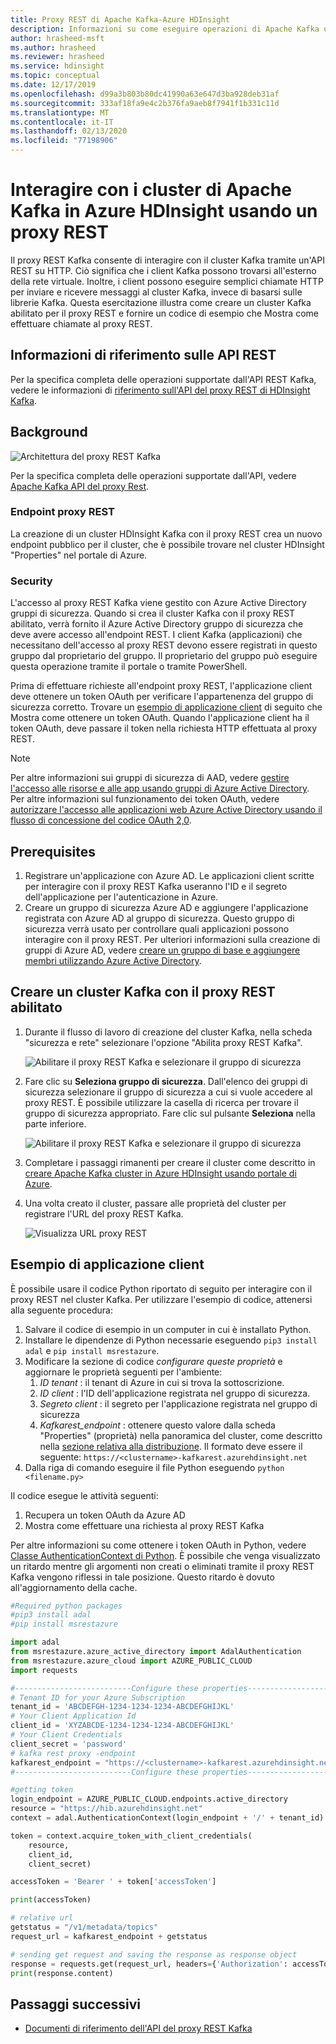 ```yaml
---
title: Proxy REST di Apache Kafka-Azure HDInsight
description: Informazioni su come eseguire operazioni di Apache Kafka usando un proxy REST Kafka in Azure HDInsight.
author: hrasheed-msft
ms.author: hrasheed
ms.reviewer: hrasheed
ms.service: hdinsight
ms.topic: conceptual
ms.date: 12/17/2019
ms.openlocfilehash: d99a3b803b80dc41990a63e647d3ba928deb31af
ms.sourcegitcommit: 333af18fa9e4c2b376fa9aeb8f7941f1b331c11d
ms.translationtype: MT
ms.contentlocale: it-IT
ms.lasthandoff: 02/13/2020
ms.locfileid: "77198906"
---
```

# <a name="interact-with-apache-kafka-clusters-in-azure-hdinsight-using-a-rest-proxy"></a>Interagire con i cluster di Apache Kafka in Azure HDInsight usando un proxy REST

Il proxy REST Kafka consente di interagire con il cluster Kafka tramite un'API REST su HTTP. Ciò significa che i client Kafka possono trovarsi all'esterno della rete virtuale. Inoltre, i client possono eseguire semplici chiamate HTTP per inviare e ricevere messaggi al cluster Kafka, invece di basarsi sulle librerie Kafka. Questa esercitazione illustra come creare un cluster Kafka abilitato per il proxy REST e fornire un codice di esempio che Mostra come effettuare chiamate al proxy REST.

## <a name="rest-api-reference"></a>Informazioni di riferimento sulle API REST

Per la specifica completa delle operazioni supportate dall'API REST Kafka, vedere le informazioni di [riferimento sull'API del proxy REST di HDInsight Kafka](https://docs.microsoft.com/rest/api/hdinsight-kafka-rest-proxy).

## <a name="background"></a>Background

![Architettura del proxy REST Kafka](./media/rest-proxy/rest-proxy-architecture.png)

Per la specifica completa delle operazioni supportate dall'API, vedere [Apache Kafka API del proxy Rest](https://docs.microsoft.com/rest/api/hdinsight-kafka-rest-proxy).

### <a name="rest-proxy-endpoint"></a>Endpoint proxy REST

La creazione di un cluster HDInsight Kafka con il proxy REST crea un nuovo endpoint pubblico per il cluster, che è possibile trovare nel cluster HDInsight "Properties" nel portale di Azure.

### <a name="security"></a>Security

L'accesso al proxy REST Kafka viene gestito con Azure Active Directory gruppi di sicurezza. Quando si crea il cluster Kafka con il proxy REST abilitato, verrà fornito il Azure Active Directory gruppo di sicurezza che deve avere accesso all'endpoint REST. I client Kafka (applicazioni) che necessitano dell'accesso al proxy REST devono essere registrati in questo gruppo dal proprietario del gruppo. Il proprietario del gruppo può eseguire questa operazione tramite il portale o tramite PowerShell.

Prima di effettuare richieste all'endpoint proxy REST, l'applicazione client deve ottenere un token OAuth per verificare l'appartenenza del gruppo di sicurezza corretto. Trovare un [esempio di applicazione client](#client-application-sample) di seguito che Mostra come ottenere un token OAuth. Quando l'applicazione client ha il token OAuth, deve passare il token nella richiesta HTTP effettuata al proxy REST.

> [!NOTE]  
> Per altre informazioni sui gruppi di sicurezza di AAD, vedere [gestire l'accesso alle risorse e alle app usando gruppi di Azure Active Directory](../../active-directory/fundamentals/active-directory-manage-groups.md). Per altre informazioni sul funzionamento dei token OAuth, vedere [autorizzare l'accesso alle applicazioni web Azure Active Directory usando il flusso di concessione del codice OAuth 2,0](../../active-directory/develop/v1-protocols-oauth-code.md).

## <a name="prerequisites"></a>Prerequisites

1. Registrare un'applicazione con Azure AD. Le applicazioni client scritte per interagire con il proxy REST Kafka useranno l'ID e il segreto dell'applicazione per l'autenticazione in Azure.
1. Creare un gruppo di sicurezza Azure AD e aggiungere l'applicazione registrata con Azure AD al gruppo di sicurezza. Questo gruppo di sicurezza verrà usato per controllare quali applicazioni possono interagire con il proxy REST. Per ulteriori informazioni sulla creazione di gruppi di Azure AD, vedere [creare un gruppo di base e aggiungere membri utilizzando Azure Active Directory](../../active-directory/fundamentals/active-directory-groups-create-azure-portal.md).

## <a name="create-a-kafka-cluster-with-rest-proxy-enabled"></a>Creare un cluster Kafka con il proxy REST abilitato

1. Durante il flusso di lavoro di creazione del cluster Kafka, nella scheda "sicurezza e rete" selezionare l'opzione "Abilita proxy REST Kafka".

     ![Abilitare il proxy REST Kafka e selezionare il gruppo di sicurezza](./media/rest-proxy/azure-portal-cluster-security-networking-kafka-rest.png)

1. Fare clic su **Seleziona gruppo di sicurezza**. Dall'elenco dei gruppi di sicurezza selezionare il gruppo di sicurezza a cui si vuole accedere al proxy REST. È possibile utilizzare la casella di ricerca per trovare il gruppo di sicurezza appropriato. Fare clic sul pulsante **Seleziona** nella parte inferiore.

     ![Abilitare il proxy REST Kafka e selezionare il gruppo di sicurezza](./media/rest-proxy/azure-portal-cluster-security-networking-kafka-rest2.png)

1. Completare i passaggi rimanenti per creare il cluster come descritto in [creare Apache Kafka cluster in Azure HDInsight usando portale di Azure](https://docs.microsoft.com/azure/hdinsight/kafka/apache-kafka-get-started).

1. Una volta creato il cluster, passare alle proprietà del cluster per registrare l'URL del proxy REST Kafka.

     ![Visualizza URL proxy REST](./media/rest-proxy/apache-kafka-rest-proxy-view-proxy-url.png)

## <a name="client-application-sample"></a>Esempio di applicazione client

È possibile usare il codice Python riportato di seguito per interagire con il proxy REST nel cluster Kafka. Per utilizzare l'esempio di codice, attenersi alla seguente procedura:

1. Salvare il codice di esempio in un computer in cui è installato Python.
1. Installare le dipendenze di Python necessarie eseguendo `pip3 install adal` e `pip install msrestazure`.
1. Modificare la sezione di codice *configurare queste proprietà* e aggiornare le proprietà seguenti per l'ambiente:
    1.  *ID tenant* : il tenant di Azure in cui si trova la sottoscrizione.
    1.  *ID client* : l'ID dell'applicazione registrata nel gruppo di sicurezza.
    1.  *Segreto client* : il segreto per l'applicazione registrata nel gruppo di sicurezza
    1.  *Kafkarest_endpoint* : ottenere questo valore dalla scheda "Properties" (proprietà) nella panoramica del cluster, come descritto nella [sezione relativa alla distribuzione](#create-a-kafka-cluster-with-rest-proxy-enabled). Il formato deve essere il seguente: `https://<clustername>-kafkarest.azurehdinsight.net`
3. Dalla riga di comando eseguire il file Python eseguendo `python <filename.py>`

Il codice esegue le attività seguenti:

1. Recupera un token OAuth da Azure AD
1. Mostra come effettuare una richiesta al proxy REST Kafka

Per altre informazioni su come ottenere i token OAuth in Python, vedere [Classe AuthenticationContext di Python](https://docs.microsoft.com/python/api/adal/adal.authentication_context.authenticationcontext?view=azure-python). È possibile che venga visualizzato un ritardo mentre gli argomenti non creati o eliminati tramite il proxy REST Kafka vengono riflessi in tale posizione. Questo ritardo è dovuto all'aggiornamento della cache.

```python
#Required python packages
#pip3 install adal
#pip install msrestazure

import adal
from msrestazure.azure_active_directory import AdalAuthentication
from msrestazure.azure_cloud import AZURE_PUBLIC_CLOUD
import requests

#--------------------------Configure these properties-------------------------------#
# Tenant ID for your Azure Subscription
tenant_id = 'ABCDEFGH-1234-1234-1234-ABCDEFGHIJKL'
# Your Client Application Id
client_id = 'XYZABCDE-1234-1234-1234-ABCDEFGHIJKL'
# Your Client Credentials
client_secret = 'password'
# kafka rest proxy -endpoint
kafkarest_endpoint = "https://<clustername>-kafkarest.azurehdinsight.net"
#--------------------------Configure these properties-------------------------------#

#getting token
login_endpoint = AZURE_PUBLIC_CLOUD.endpoints.active_directory
resource = "https://hib.azurehdinsight.net"
context = adal.AuthenticationContext(login_endpoint + '/' + tenant_id)

token = context.acquire_token_with_client_credentials(
    resource,
    client_id,
    client_secret)

accessToken = 'Bearer ' + token['accessToken']

print(accessToken)

# relative url
getstatus = "/v1/metadata/topics"
request_url = kafkarest_endpoint + getstatus

# sending get request and saving the response as response object
response = requests.get(request_url, headers={'Authorization': accessToken})
print(response.content)
```

## <a name="next-steps"></a>Passaggi successivi

* [Documenti di riferimento dell'API del proxy REST Kafka](https://docs.microsoft.com/rest/api/hdinsight-kafka-rest-proxy/)
